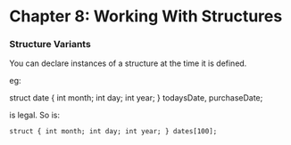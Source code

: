 # Chapter 8: Working With Structures

### Structure Variants
You can declare instances of a structure at the time it is defined.

eg:

   struct date
    {
        int month;
        int day;
        int year;
    } todaysDate, purchaseDate; 


is legal. So is:

`struct
{
    int month;
    int day;
    int year;
} dates[100];`
